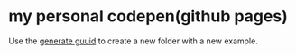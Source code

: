# my personal codepen(github pages)

Use the [generate guuid](https://www.uuidgenerator.net/guid) to create a new folder with a new example.